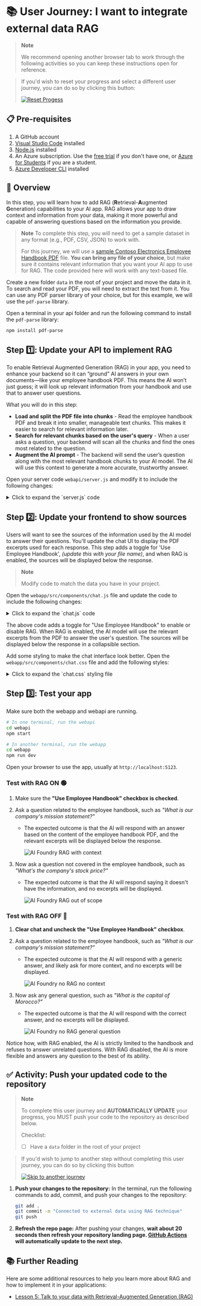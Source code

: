 # 📚 User Journey: I want to integrate external data RAG

> **Note**
>
> We recommend opening another browser tab to work through the following activities so you can keep these instructions open for reference.

> If you'd wish to reset your progress and select a different user journey, you can do so by clicking this button:
>
> [![Reset Progess](https://img.shields.io/badge/Reset--Progress-ff3860?logo=mattermost)](/issues/new?title=Reset+Journey&labels=reset-journey&body=🔄+I+want+to+reset+my+AI+learning+journey+and+start+from+the+beginning.%0A%0A**Please+click+on+Create+below,+then+wait+about+15+seconds.+Your+progress+will+be+reset,+this+issue+will+automatically+close,+and+you+will+be+taken+back+to+the+Welcome+step+to+select+a+new+user+journey.**)

## 📋 Pre-requisites

1. A GitHub account
2. [Visual Studio Code](https://code.visualstudio.com/) installed
3. [Node.js](https://nodejs.org/en) installed
4. An Azure subscription. Use the [free trial](https://azure.microsoft.com/free/) if you don't have one, or [Azure for Students](https://azure.microsoft.com/free/students/) if you are a student.
4. [Azure Developer CLI](https://learn.microsoft.com/en-us/azure/developer/azure-developer-cli/install-azd?tabs=winget-windows%2Cbrew-mac%2Cscript-linux&pivots=os-windows) installed

## 📝 Overview

In this step, you will learn how to add RAG (**R**etrieval-**A**ugmented **G**eneration) capabilities to your AI app. RAG allows your app to draw context and information from your data, making it more powerful and capable of answering questions based on the information you provide.

> **Note**
> To complete this step, you will need to get a sample dataset in any format (e.g., PDF, CSV, JSON) to work with. 
>
> For this journey, we will use a [sample Contoso Electronics Employee Handbook PDF](https://github.com/juliamuiruri4/JS-Journey-to-AI-Foundry/blob/assets/js-ai-journey-assets/employee_handbook.pdf) file. **You can bring any file of your choice**, but make sure it contains relevant information that you want your AI app to use for RAG. The code provided here will work with any text-based file.

Create a new folder `data` in the root of your project and move the data in it. To search and read your PDF, you will need to extract the text from it. You can use any PDF parser library of your choice, but for this example, we will use the `pdf-parse` library.

Open a terminal in your api folder and run the following command to install the `pdf-parse` library:

```bash
npm install pdf-parse
```

## Step 1️⃣: Update your API to implement RAG

To enable Retrieval Augmented Generation (RAG) in your app, you need to enhance your backend so it can “ground” AI answers in your own documents—like your employee handbook PDF. This means the AI won’t just guess; it will look up relevant information from your handbook and use that to answer user questions.

What you will do in this step:
- **Load and split the PDF file into chunks** - Read the employee handbook PDF and break it into smaller, manageable text chunks. This makes it easier to search for relevant information later.
- **Search for relevant chunks based on the user's query** - When a user asks a question, your backend will scan all the chunks and find the ones most related to the question.
- **Augment the AI prompt** - The backend will send the user’s question along with the most relevant handbook chunks to your AI model. The AI will use this context to generate a more accurate, trustworthy answer.


Open your server code `webapi/server.js` and modify it to include the following changes:

<details> <summary>Click to expand the `server.js` code</summary>

```javascript
// add at the top of the file -----------------------------------------
import ModelClient, { isUnexpected } from "@azure-rest/ai-inference";
import { AzureKeyCredential } from "@azure/core-auth";
import fs from "fs";
import path from "path";
import { fileURLToPath } from 'url';
import { dirname } from 'path';
import pdfParse from 'pdf-parse/lib/pdf-parse.js';
// --------------------------------------------------------------------

// add before the client initialization -------------------------------
const __filename = fileURLToPath(import.meta.url);
const __dirname = dirname(__filename);
const projectRoot = path.resolve(__dirname, '../..');
const pdfPath = path.join(projectRoot, 'data/employee_handbook.pdf'); // Update with your PDF file name
// --------------------------------------------------------------------

// add before app.post handler-----------------------------------------
let pdfText = null; 
let pdfChunks = []; 
const CHUNK_SIZE = 800; 

async function loadPDF() {
  if (pdfText) return pdfText;

  if (!fs.existsSync(pdfPath)) return "PDF not found.";

  const dataBuffer = fs.readFileSync(pdfPath);
  const data = await pdfParse(dataBuffer); 
  pdfText = data.text; /
  let currentChunk = ""; 
  const words = pdfText.split(/\s+/); 

  for (const word of words) {
    if ((currentChunk + " " + word).length <= CHUNK_SIZE) {
      currentChunk += (currentChunk ? " " : "") + word;
    } else {
      pdfChunks.push(currentChunk);
      currentChunk = word;
    }
  }
  if (currentChunk) pdfChunks.push(currentChunk);
  return pdfText;
}

function retrieveRelevantContent(query) {
  const queryTerms = query.toLowerCase().split(/\s+/) // Converts query to relevant search terms
    .filter(term => term.length > 3)
    .map(term => term.replace(/[.,?!;:()"']/g, ""));

  if (queryTerms.length === 0) return [];
  const scoredChunks = pdfChunks.map(chunk => {
    const chunkLower = chunk.toLowerCase(); 
    let score = 0; 
    for (const term of queryTerms) {
      const regex = new RegExp(term, 'gi');
      const matches = chunkLower.match(regex);
      if (matches) score += matches.length;
    }
    return { chunk, score };
  });
  return scoredChunks
    .filter(item => item.score > 0)
    .sort((a, b) => b.score - a.score)
    .slice(0, 3)
    .map(item => item.chunk);
}
// --------------------------------------------------------------------

// replace the entire app.post handler with the following code --------
app.post("/chat", async (req, res) => {
  const userMessage = req.body.message;
  const useRAG = req.body.useRAG === undefined ? true : req.body.useRAG; 
  let messages = [];
  let sources = [];
  if (useRAG) {
    await loadPDF();
    sources = retrieveRelevantContent(userMessage);
    if (sources.length > 0) {
      messages.push({ 
        role: "system", 
        content: `You are a helpful assistant answering questions about the company based on its employee handbook. 
        Use ONLY the following information from the handbook to answer the user's question.
        If you can't find relevant information in the provided context, say so clearly.
        --- EMPLOYEE HANDBOOK EXCERPTS ---
        ${sources.join('\n\n')}
        --- END OF EXCERPTS ---`
      });
    } else {
      messages.push({
        role: "system",
        content: "You are a helpful assistant. No relevant information was found in the employee handbook for this question."
      });
    }
  } else {
    messages.push({
      role: "system",
      content: "You are a helpful assistant."
    });
  }
  messages.push({ role: "user", content: userMessage });

  try {
    const response = await client.path("chat/completions").post({
      body: {
        messages,
        max_tokens: 4096,
        temperature: 1,
        top_p: 1,
        model: "gpt-4o",
      },
    });
    if (isUnexpected(response)) throw new Error(response.body.error || "Model API error");
    res.json({
      reply: response.body.choices[0].message.content,
      sources: useRAG ? sources : []
    });
  } catch (err) {
    res.status(500).json({ error: "Model call failed", message: err.message });
  }
});

const PORT = process.env.PORT || 3001;
app.listen(PORT, () => {
  console.log(`AI API server running on port ${PORT}`);
});
```
</details>


## Step 2️⃣: Update your frontend to show sources

Users will want to see the sources of the information used by the AI model to answer their questions. You'll update the chat UI to display the PDF excerpts used for each response. This step adds a toggle for 'Use Employee Handbook', _(update this with your file name)_, and when RAG is enabled, the sources will be displayed below the response.

>**Note**
>
> Modify code to match the data you have in your project.

Open the `webapp/src/components/chat.js` file and update the code to include the following changes:

<details> <summary>Click to expand the `chat.js` code</summary>

```javascript
// add isRetrieving and ragEnabled properties to the class & initialize them in the constructor
export class ChatInterface extends LitElement {
  static get properties() {
    return {
      messages: { type: Array },
      inputMessage: { type: String },
      isLoading: { type: Boolean },
      isRetrieving: { type: Boolean },
      ragEnabled: { type: Boolean }
    };
  }

  constructor() {
    super();
    this.messages = [];
    this.inputMessage = '';
    this.isLoading = false;
    this.isRetrieving = false;
    this.ragEnabled = true; // Enable by default
  }
// --------------------------------------------------------------------

// replace the render method with the following code
  render() {
    return html`
    <div class="chat-container">
      <div class="chat-header">
        <button class="clear-cache-btn" @click=${this._clearCache}> 🧹Clear Chat</button>
        <label class="rag-toggle">
          <input type="checkbox" ?checked=${this.ragEnabled} @change=${this._toggleRag}>
          Use Employee Handbook
        </label>
      </div>
      <div class="chat-messages">
        ${this.messages.map(message => html`
          <div class="message ${message.role === 'user' ? 'user-message' : 'ai-message'}">
            <div class="message-content">
              <span class="message-sender">${message.role === 'user' ? 'You' : 'AI'}</span>
              <p>${message.content}</p>
              ${this.ragEnabled && message.sources && message.sources.length > 0 ? html`
                <details class="sources">
                  <summary>📚 Sources</summary>
                  <div class="sources-content">
                    ${message.sources.map(source => html`<p>${source}</p>`)}
                  </div>
                </details>
              ` : ''}
            </div>
          </div>
        `)}
        ${this.isRetrieving ? html`
          <div class="message system-message">
            <p>📚 Searching employee handbook...</p>
          </div>
        ` : ''}
        ${this.isLoading && !this.isRetrieving ? html`
          <div class="message ai-message">
            <div class="message-content">
              <span class="message-sender">AI</span>
              <p>Thinking...</p>
            </div>
          </div>
        ` : ''}
      </div>
      <div class="chat-input">
        <input 
          type="text" 
          placeholder="Ask about company policies, benefits, etc..." 
          .value=${this.inputMessage}
          @input=${this._handleInput}
          @keyup=${this._handleKeyUp}
        />
        <button @click=${this._sendMessage} ?disabled=${this.isLoading || !this.inputMessage.trim()}>
          Send
        </button>
      </div>
    </div>
  `;
  }
// ---------------------------------------------------------------------------

// add method to handle the toggle change
  _toggleRag(e) {
    this.ragEnabled = e.target.checked;
  }
// ---------------------------------------------------------------------------

// after the _sendMessage method, update the API call to include the ragEnabled property
  async _apiCall(message) {
    const res = await fetch("http://localhost:3001/chat", {
      method: "POST",
      headers: { "Content-Type": "application/json" },
      body: JSON.stringify({ 
        message,
        useRAG: this.ragEnabled 
      }),
    });
    const data = await res.json();
    return data;
  }
}

```
</details>

The above code adds a toggle for "Use Employee Handbook" to enable or disable RAG. When RAG is enabled, the AI model will use the relevant excerpts from the PDF to answer the user's question. The sources will be displayed below the response in a collapsible section.


Add some styling to make the chat interface look better. Open the `webapp/src/components/chat.css` file and add the following styles:

<details> <summary>Click to expand the `chat.css` styling file</summary>

```css
/* Add these styles */

.rag-toggle {
  float: right;
  display: flex;
  align-items: center;
  gap: 5px;
  font-size: 0.9rem;
}

.system-message {
  background-color: #f8f9fa;
  font-style: italic;
  text-align: center;
  padding: 8px;
  border-radius: 10px;
}

.sources {
  margin-top: 8px;
  font-size: 0.85rem;
  cursor: pointer;
}

.sources summary {
  color: #0d6efd;
  font-weight: bold;
}

.sources-content {
  background-color: #f8f9fa;
  padding: 10px;
  border-radius: 4px;
  margin-top: 5px;
  max-height: 200px;
  overflow-y: auto;
  border-left: 3px solid #6c757d;
}
```
</details>

## Step 3️⃣: Test your app

Make sure both the webapp and webapi are running.

```bash
# In one terminal, run the webapi
cd webapi
npm start

# In another terminal, run the webapp
cd webapp
npm run dev
```
Open your browser to use the app, usually at `http://localhost:5123`. 

### Test with RAG ON 🟢

1. Make sure the **"Use Employee Handbook" checkbox is checked**.
2. Ask a question related to the employee handbook, such as _"What is our company's mission statement?"_
   - The expected outcome is that the AI will respond with an answer based on the content of the employee handbook PDF, and the relevant excerpts will be displayed below the response.

      ![AI Foundry RAG with context](https://github.com/juliamuiruri4/JS-Journey-to-AI-Foundry/blob/assets/js-ai-journey-assets/ai-app-with-rag.png?raw=true)

3. Now ask a question not covered in the employee handbook, such as _"What's the company's stock price?"_
    - The expected outcome is that the AI will respond saying it doesn't have the information, and no excerpts will be displayed.

      ![AI Foundry RAG out of scope](https://github.com/juliamuiruri4/JS-Journey-to-AI-Foundry/blob/assets/js-ai-journey-assets/ai-app-with-rag-outofscope.png?raw=true)

### Test with RAG OFF 🔴 
1. **Clear chat and uncheck the "Use Employee Handbook" checkbox**.
2. Ask a question related to the employee handbook, such as _"What is our company's mission statement?"_
   - The expected outcome is that the AI will respond with a generic answer, and likely ask for more context, and no excerpts will be displayed.

      ![AI Foundry no RAG no context](https://github.com/juliamuiruri4/JS-Journey-to-AI-Foundry/blob/assets/js-ai-journey-assets/no-rag-company.png?raw=true)

3. Now ask any general question, such as _"What is the capital of Morocco?"_
   - The expected outcome is that the AI will respond with the correct answer, and no excerpts will be displayed.

      ![AI Foundry no RAG general question](https://github.com/juliamuiruri4/JS-Journey-to-AI-Foundry/blob/assets/js-ai-journey-assets/no-rag-general.png?raw=true)

Notice how, with RAG enabled, the AI is strictly limited to the handbook and refuses to answer unrelated questions. With RAG disabled, the AI is more flexible and answers any question to the best of its ability.
   

## ✅ Activity: Push your updated code to the repository

>**Note**
>
> To complete this user journey and **AUTOMATICALLY UPDATE** your progress, you MUST push your code to the repository as described below.
>
> Checklist:
> - [ ] Have a `data` folder in the root of your project 

> If you'd wish to jump to another step without completing this user journey, you can do so by clicking this button
>
> [![Skip to another journey](https://img.shields.io/badge/Skip--to--another--journey-ff3860?logo=mattermost)](/issues/new?title=Skip+Journey&labels=reset-journey&body=🔄+I+want+to+reset+my+AI+learning+journey+and+start+from+the+beginning.%0A%0A**Please+click+on+Create+below,+then+wait+about+15+seconds.+Your+progress+will+be+reset,+this+issue+will+automatically+close,+and+you+will+be+taken+back+to+the+Welcome+step+to+select+a+new+user+journey.**)

1.  **Push your changes to the repository:** In the terminal, run the following commands to add, commit, and push your changes to the repository:

    ```bash
    git add .
    git commit -m "Connected to external data using RAG technique"
    git push
    ```

2.  **Refresh the repo page:** After pushing your changes, **wait about 20 seconds then refresh your repository landing page. [GitHub Actions](https://docs.github.com/en/actions) will automatically update to the next step.**

## 📚 Further Reading

Here are some additional resources to help you learn more about RAG and how to implement it in your applications:
- [Lesson 5: Talk to your data with Retrieval-Augmented Generation (RAG)](https://github.com/microsoft/generative-ai-with-javascript/blob/main/lessons/05-rag/README.md)